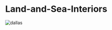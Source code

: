 # Land-and-Sea-Interiors
![dallas](https://user-images.githubusercontent.com/114446242/192392392-d7da37fc-cb20-4d07-93e2-026812429c0b.jpg)
